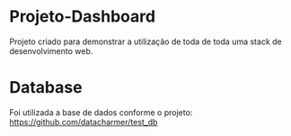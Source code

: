 # Projeto-Dashboard
Projeto criado para demonstrar a utilização de toda de toda uma stack de desenvolvimento web. 


# Database
Foi utilizada a base de dados conforme o projeto:
https://github.com/datacharmer/test_db
